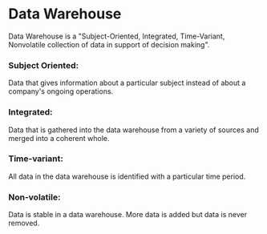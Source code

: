 # Data Warehouse
Data Warehouse is a "Subject-Oriented, Integrated, Time-Variant, Nonvolatile collection of data in support of decision making".

### Subject Oriented: 
Data that gives information about a particular subject instead of about a company's ongoing operations. 

### Integrated: 
Data that is gathered into the data warehouse from a variety of sources and merged into a coherent whole. 

### Time-variant: 
All data in the data warehouse is identified with a particular time period. 

### Non-volatile: 
Data is stable in a data warehouse. More data is added but data is never removed.
<!--stackedit_data:
eyJoaXN0b3J5IjpbLTIwNTk4MTY0NSw3MzA5OTgxMTZdfQ==
-->